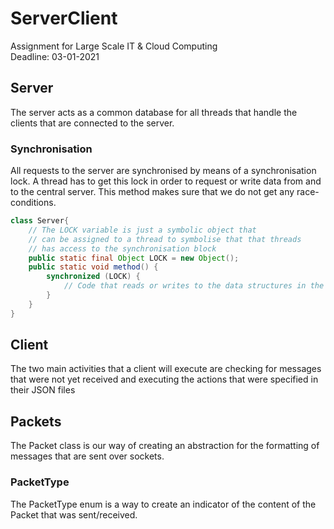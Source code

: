 # ServerClient
Assignment for Large Scale IT & Cloud Computing  
Deadline: 03-01-2021

## Server
The server acts as a common database for all threads that handle the clients that are connected to the server.

### Synchronisation
All requests to the server are synchronised by means of a synchronisation lock. A thread has to get this lock in
order to request or write data from and to the central server. This method makes sure that we do not get any 
race-conditions.
```java
class Server{
    // The LOCK variable is just a symbolic object that 
    // can be assigned to a thread to symbolise that that threads
    // has access to the synchronisation block
    public static final Object LOCK = new Object();
    public static void method() {
        synchronized (LOCK) {
            // Code that reads or writes to the data structures in the server
        }
    }
}
```

## Client
The two main activities that a client will execute are checking for messages that were not yet received and executing 
the actions that were specified in their JSON files

## Packets
The Packet class is our way of creating an abstraction for the formatting of messages that are sent over sockets.

### PacketType
The PacketType enum is a way to create an indicator of the content of the Packet that was sent/received.